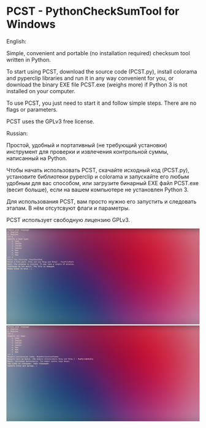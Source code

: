 # PCST - PythonCheckSumTool for Windows
English:

Simple, convenient and portable (no installation required) checksum tool written in Python.

To start using PCST, download the source code (PCST.py), install colorama and pyperclip libraries and run it in any way convenient for you, or download the binary EXE file PCST.exe (weighs more) if Python 3 is not installed on your computer.

To use PCST, you just need to start it and follow simple steps. There are no flags or parameters.

PCST uses the GPLv3 free license.


Russian:

Простой, удобный и портативный (не требующий установки) инструмент для проверки и извлечения контрольной суммы, написанный на Python. 

Чтобы начать использовать PCST, скачайте исходный код (PCST.py), установите библиотеки pyperclip и colorama и запускайте его любым удобным для вас способом, или загрузите бинарный EXE файл PCST.exe (весит больше), если на вашем компьютере не установлен Python 3.

Для использования PCST, вам просто нужно его запустить и следовать этапам. В нём отсутсвуют флаги и параметры.

PCST использует свободную лицензию GPLv3.

![Скриншот 1](https://github.com/PythonGgeek/PCSV/blob/master/Screenshots/%D0%A1%D0%BD%D0%B8%D0%BC%D0%BE%D0%BA%20%D1%8D%D0%BA%D1%80%D0%B0%D0%BD%D0%B0%20(5).png "PCSV launched in Windows Terminal (available for download at Microsoft Store)")
![Скриншот 1](https://github.com/PythonGgeek/PCSV/blob/master/Screenshots/%D0%A1%D0%BD%D0%B8%D0%BC%D0%BE%D0%BA%20%D1%8D%D0%BA%D1%80%D0%B0%D0%BD%D0%B0%20(6).png "PCSV запущен в Windows Terminal (доступен для скачивания в Microsoft Store)")

